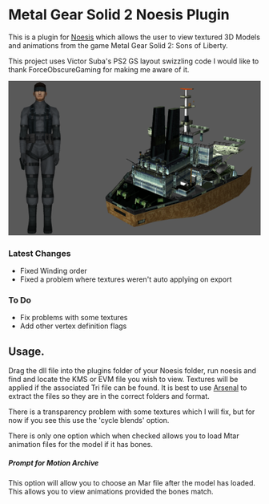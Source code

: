 # Metal Gear Solid 2 Noesis Plugin


This is a plugin for [Noesis](https://richwhitehouse.com/index.php?content=inc_projects.php&showproject=91) which allows the user to view textured 3D Models and animations from the game Metal Gear Solid 2: Sons of Liberty.

This project uses Victor Suba's PS2 GS layout swizzling code I would like to thank ForceObscureGaming for making me aware of it. 

![picture](https://github.com/Jayveer/MGS-KMS-EVM-Noesis/blob/master/model.png?raw=true)

### Latest Changes
 - Fixed Winding order
 - Fixed a problem where textures weren't auto applying on export

### To Do
 - Fix problems with some textures
 - Add other vertex definition flags
##  Usage.

Drag the dll file into the plugins folder of your Noesis folder, run noesis and find and locate the KMS or EVM file you wish to view. Textures will be applied if the associated Tri file can be found. It is best to use [Arsenal](https://github.com/Jayveer/Arsenal) to extract the files so they are in the correct folders and format.

There is a transparency problem with some textures which I will fix, but for now if you see this use the 'cycle blends' option.

There is only one option which when checked allows you to load Mtar animation files for the model if it has bones.

##### Prompt for Motion Archive
This option will allow you to choose an Mar file after the model has loaded. This allows you to view animations provided the bones match.
